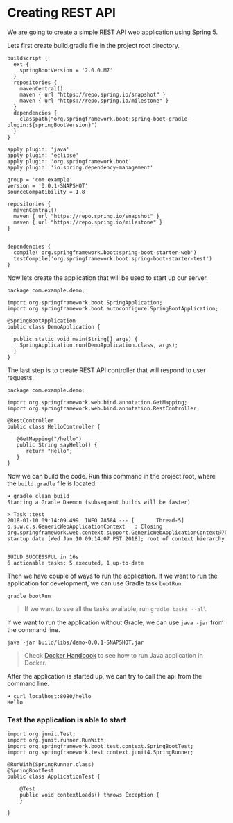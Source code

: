 # Creating REST API

We are going to create a simple REST API web application using Spring 5.

Lets first create build.gradle file in the project root directory.

```
buildscript {
  ext {
    springBootVersion = '2.0.0.M7'
  }
  repositories {
    mavenCentral()
    maven { url "https://repo.spring.io/snapshot" }
    maven { url "https://repo.spring.io/milestone" }
  }
  dependencies {
    classpath("org.springframework.boot:spring-boot-gradle-plugin:${springBootVersion}")
  }
}

apply plugin: 'java'
apply plugin: 'eclipse'
apply plugin: 'org.springframework.boot'
apply plugin: 'io.spring.dependency-management'

group = 'com.example'
version = '0.0.1-SNAPSHOT'
sourceCompatibility = 1.8

repositories {
  mavenCentral()
  maven { url "https://repo.spring.io/snapshot" }
  maven { url "https://repo.spring.io/milestone" }
}


dependencies {
  compile('org.springframework.boot:spring-boot-starter-web')
  testCompile('org.springframework.boot:spring-boot-starter-test')
}
```

Now lets create the application that will be used to start up our server.

```
package com.example.demo;

import org.springframework.boot.SpringApplication;
import org.springframework.boot.autoconfigure.SpringBootApplication;

@SpringBootApplication
public class DemoApplication {

  public static void main(String[] args) {
    SpringApplication.run(DemoApplication.class, args);
  }
}
```

The last step is to create REST API controller that will respond to user requests.

```
package com.example.demo;

import org.springframework.web.bind.annotation.GetMapping;
import org.springframework.web.bind.annotation.RestController;

@RestController
public class HelloController {

   @GetMapping("/hello")
   public String sayHello() {
      return "Hello";
   }
}
```

Now we can build the code. Run this command in the project root, where the `build.gradle` file is located.

```
➜ gradle clean build
Starting a Gradle Daemon (subsequent builds will be faster)

> Task :test
2018-01-10 09:14:09.499  INFO 78584 --- [       Thread-5] o.s.w.c.s.GenericWebApplicationContext   : Closing org.springframework.web.context.support.GenericWebApplicationContext@7baa7756: startup date [Wed Jan 10 09:14:07 PST 2018]; root of context hierarchy


BUILD SUCCESSFUL in 16s
6 actionable tasks: 5 executed, 1 up-to-date
```

Then we have couple of ways to run the application. If we want to run the application for development, we can use Gradle task `bootRun`.

```
gradle bootRun
```

> If we want to see all the tasks available, run `gradle tasks --all`

If we want to run the application without Gradle, we can use `java -jar` from the command line.

```
java -jar build/libs/demo-0.0.1-SNAPSHOT.jar
```

> Check [Docker Handbook](https://www.gitbook.com/book/ondrej-kvasnovsky/docker-handbook/details) to see how to run Java application in Docker.

After the application is started up, we can try to call the api from the command line.

```
➜ curl localhost:8080/hello
Hello
```

### Test the application is able to start

```
import org.junit.Test;
import org.junit.runner.RunWith;
import org.springframework.boot.test.context.SpringBootTest;
import org.springframework.test.context.junit4.SpringRunner;

@RunWith(SpringRunner.class)
@SpringBootTest
public class ApplicationTest {

    @Test
    public void contextLoads() throws Exception {
    }

}
```



